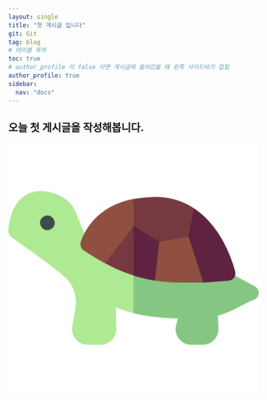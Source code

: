 ```yaml
---
layout: single
title: "첫 게시글 입니다"
git: Git
tag: blog
# 테이블 목차
toc: true
# author_profile 이 false 이면 게시글에 들어갔을 때 왼쪽 사이드바가 접힘
author_profile: true
sidebar:
  nav: "docs"
---
```


## 오늘 첫 게시글을 작성해봅니다.

![turtle](../images/2023-01-28-first/turtle-1674884505502-2.png)
